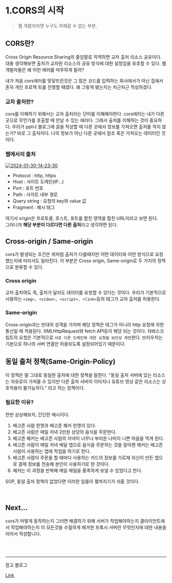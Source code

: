 # 1.CORS의 시작
> 웹 개발자라면 누구도 피해갈 수 없는 부분.

## **CORS란?**

Cross Origin Resource Sharing의 줄임말로 직역하면 교차 출처 리소스 공유이다. 
대충 생각해보면 출처가 교차된 리소스의 공유 방식에 대한 설정임을 유추할 수 있다. 웹 개발자들은 왜 이런 에러를 마주하게 될까? 

내가 처음 cors에러를 맞닻뜨린것은 그 많은 코드를 입력하는 회사에서가 아닌 집에서 혼자 개인 프로젝
트를 진행할 때였다. 왜 그렇게 됐는지는 차근차근 작성하겠다.


### 교차 출처란?

cors를 이해하기 위해서는 교차 출처라는 단어를 이해해야한다. cors에러는 내가 다른 곳으로 
무언가를 호출할 때 만날 수 있는 에러다. 그래서 출처를 이해하는 것이 중요하다. 우리가 ppt나 
블로그에 글을 작성할 때 다른 곳에서 정보를 가져오면 출처를 적지 않는가? 바로 그 출처이다. 
나의 정보가 아닌 다른 곳에서 참조 혹은 가져오는 데이터인 것이다. 


### 웹에서의 출처

<a href="https://ibb.co/TLFvngG"><img src="https://i.ibb.co/Qd1bqKV/2024-01-30-14-23-30.png" alt="2024-01-30-14-23-30" border="0"></a>

- Protocol : http, https
- Host : 사이트 도메인(IP...)
- Port : 포트 번호
- Path : 사이트 내부 경로
- Query string : 요청의 key와 value 값
- Fragment : 해시 태그

여기서 origin은 프로토콜, 호스트, 포트를 합친 영역을 합친 URL이라고 보면 된다.  
그러니까 **해당 부분이 다르다면 다른 출처**라고 생각하면 된다. 


## Cross-origin / Same-origin
cors가 발생되는 조건은 위처럼 출처가 다를때지만 어떤 데이터와 어떤 방식으로 요청했는지에
따라서도 달라진다. 이 부분은 Cross origin, Same-origin로 두 가지의 정책으로 분류할 수 있다.

### Cross origin
교차 출처여도 즉, 출처가 달라도 데이터를 요청할 수 있다는 것이다. 우리가 기본적으로 사용하는
`<img>, <video>, <script>, <link>`등의 태그가 교차 출처를 허용한다.

### Same-origin
Cross-origin과는 반대의 성격을 가지며 해당 정책은 태그가 아니라 http 요청에 의한 통신일 때 적용된다.
XMLHttpRequest와 fetch API등이 해당 되는 것이다. 자바스크립트의 요청은 기본적으로 `서로 다른 도메인에 대한 요청을
보안상 제한`한다. 브라우저는 기본으로 하나의 서버 연결만 허용되도록 설정되어있기 때문이다. 

## 동일 출처 정책(Same-Origin-Policy)
이 정책은 말 그대로 동일한 출처에 대한 정책을 말한다. "동일 출처 서버에 있는 리소스는 자유로이 가져올 수 있지만
다른 출처 서버의 이미지나 유튜브 영상 같은 리소스는 상호작용이 불가능하다." 라고 하는 정책이다.

### 필요한 이유?
한번 상상해보자, 간단한 예시이다. 
1. 배고픈 사람 한명과 배고픈 해커 한명이 있다. 
2. 배고픈 사람은 매일 저녁 2만원 상당의 음식을 주문한다. 
3. 배고픈 해커는 배고픈 사람의 저녁이 너무나 부러운 나머지 나쁜 마음을 먹게 된다. 
4. 배고픈 사람이 매일 저녁 배달 앱으로 음식을 주문하는 것을 알아챈 해커는 배고픈 사람이 사용하는 앱에 작업을 하기로 한다. 
5. 배고픈 사람이 주문을 할 때마다 사용하는 카드의 정보를 가로채 자신이 만든 앱으로 결제 정보를 전송해 본인이 사용하기로 한 것이다.
6. 해커는 이 과정을 반복해 매일 매일을 풍족하게 보낼 수 있었다고 한다.

SOP, 동일 출처 정책이 없었다면 이러한 일들이 펼쳐지기가 쉬울 것이다. 

<br>

## Next...
cors가 어떻게 동작하는지 그러면 해결하기 위해 서버가 작업해야하는지 클라이언트에서 작업해야하는지 이 모든것을 수월하게 해겨한 프록시 서버란 무엇인지에 대한 내용을 이어서 작성합니다.   


<br><br>

---

참고 블로그

[Link](https://inpa.tistory.com/entry/WEB-%F0%9F%93%9A-CORS-%F0%9F%92%AF-%EC%A0%95%EB%A6%AC-%ED%95%B4%EA%B2%B0-%EB%B0%A9%EB%B2%95-%F0%9F%91%8F)
